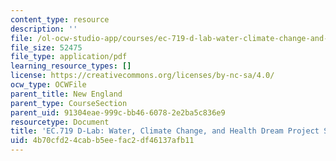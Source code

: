 ```yaml
---
content_type: resource
description: ''
file: /ol-ocw-studio-app/courses/ec-719-d-lab-water-climate-change-and-health-spring-2019/4b70cfd24cabb5eefac2df46137afb11_MITEC_719S19_dream.pdf
file_size: 52475
file_type: application/pdf
learning_resource_types: []
license: https://creativecommons.org/licenses/by-nc-sa/4.0/
ocw_type: OCWFile
parent_title: New England
parent_type: CourseSection
parent_uid: 91304eae-999c-bb46-6078-2e2ba5c836e9
resourcetype: Document
title: 'EC.719 D-Lab: Water, Climate Change, and Health Dream Project Summary'
uid: 4b70cfd2-4cab-b5ee-fac2-df46137afb11
---
```

